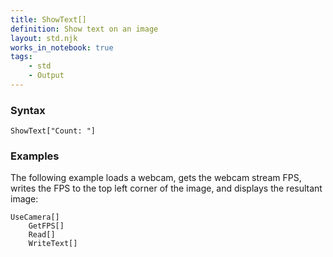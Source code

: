 ```yaml
---
title: ShowText[]
definition: Show text on an image
layout: std.njk
works_in_notebook: true
tags:
    - std
    - Output
---
```


### Syntax

```
ShowText["Count: "]
```

### Examples

The following example loads a webcam, gets the webcam stream FPS, writes the FPS to the top left corner of the image, and displays the resultant image:

```
UseCamera[]
    GetFPS[]
    Read[]
    WriteText[]
```

